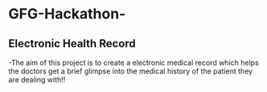 # GFG-Hackathon-
## Electronic Health Record 
-The aim of this project is to create a electronic medical record which helps the doctors get a brief glimpse into the medical history of the patient they are dealing with!! 
